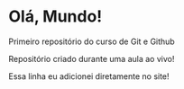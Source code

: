 # Olá, Mundo!
 Primeiro repositório do curso de Git e Github

Repositório criado durante uma aula ao vivo!

Essa linha eu adicionei diretamente no site! 
